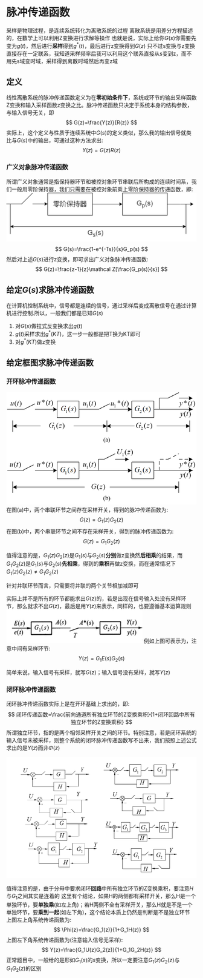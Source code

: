 # 脉冲传递函数
采样是物理过程，是连续系统转化为离散系统的过程
离散系统是用差分方程描述的，在数学上可以利用Z变换进行求解等操作
也就是说，实际上给你$G(s)$你需要先变为$g(t)$，然后进行**采样**得到$g^*(t)$，最后进行z变换得到$G(z)$
只不过s变换与z变换直接存在一定联系，我知道采样频率后我可以利用这个联系直接从s变到z，而不用先s域变时域，采样得到离散时域然后再变z域
## 定义
线性离散系统的脉冲传递函数定义为在**零初始条件下**，系统或环节的输出采样函数Z变换和输入采样函数z变换之比。脉冲传递函数只决定于系统本身的结构参数，与输入信号无关，即
$$
G(z)=\frac{Y(z)}{R(z)}
$$
实际上，这个定义与性质于连续系统中$G(s)$的定义类似，那么我的输出信号就类比与$G(s)$中的输出，可通过这种方法求出:
$$
Y(z)=G(z)R(z)
$$

### 广义对象脉冲传递函数
所谓广义对象通常是指保持器环节和被控对象环节串联后所构成的连续时间系，我们一般用零阶保持器，我们只需要在被控对象前乘上零阶保持器的传递函数，即:
![](img/3_5.png)
$$
G(s)=\frac{1-e^{-Ts}}{s}G_p(s)
$$
然后对上述$G(s)$进行z变换，即可求出广义对象脉冲传递函数:
$$
G(z)=\frac{z-1}{z}\mathcal Z[\frac{G_p(s)}{s}]
$$

## 给定$G(s)$求脉冲传递函数
在计算机控制系统中，信号都是连续的信号，通过采样后变成离散信号在通过计算机进行控制.所以，一般我们都是已知$G(s)$
1. 对$G(s)$做拉式反变换求出$g(t)$
2. $g(t)$采样求出$g^*(KT)$，这一步一般都是把T换为KT即可
3. 对$g^*(KT)$做z变换

## 给定框图求脉冲传递函数
### 开环脉冲传递函数
![](img/1_1.png)
在图(a)中，两个串联环节之间存在采样开关，得到的脉冲传递函数为:
$$
G(z)=G_1(z)G_2(z)
$$
在图(b)中，两个串联环节之间不存在采样开关，得到的脉冲传递函数为:
$$
G(z)=G_1G_2(z)
$$

值得注意的是，$G_1(z)G_2(z)$是$G_1(s)$与$G_2(s)$**分别**做z变换然**后相乘**的结果，而$G_1G_2(z)$是$G_1(s)$与$G_2(s)$**先相乘**，得到的**乘积**再做z变换，而在通常情况下$G_1(z)G_2(z)\neq G_1G_2(z)$

针对并联环节而言，只需要将并联的两个关节相加减即可

实际上并不是所有的环节都能求出$G(z)$的，若是出现在信号输入处没有采样环节，那么就求不出$G(z)$，最后是用$Y(z)$来表示，同样的，也要遵循基本运算规则
![](img/1_2.png)
例如上图可表示为，注意中间有采样环节:
$$
Y(z)=G_1E(s)G_2(s)
$$

简单来说，输入信号有采样，就写$G(z)$；输入信号没有采样，就写$Y(z)$
### 闭环脉冲传递函数
闭环脉冲传递函数实际上是在开环基础上求出的，即:
$$
闭环传递函数=\frac{前向通道所有独立环节的Z变换乘积}{1+闭环回路中所有独立环节的Z变换乘积}
$$
所谓独立环节，指的是两个相邻采样开关之间的环节。特别注意，若是闭环系统的输入信号未被采样，则整个系统的闭环脉冲传递函数写不出来，我们按照上述公式求出的是$Y(z)$而非$\Phi(z)$

![](img/1_3.png)

值得注意的是，由于分母中要求闭环**回路**中所有独立环节的Z变换乘积，要注意$H$与$G_1$之间其实是连着的
这里有个结论，如果H的两侧都有采样开关，那么H是一个单独环节，要**单独乘**(如左上角)；若H两侧不全有采样开关，那么H就是不是一个单独环节，要**乘到一起**(如左下角)，这个结论本质上仍然是判断是不是独立环节
上图左上角系统传递函数为:
$$
\Phi(z)=\frac{G_1(z)}{1+G_1H(z)}
$$
上图左下角系统传递函数为(注意输入信号无采样):
$$
Y(z)=\frac{G_1U(z)G_2(z)}{1+G_1G_2H(z)}
$$
正常题目中，一般给的是形如$G_1(s)$的$s$变换，所以一定要注意$G_1(z)G_2(z)$与$G_1G_2(z)$的区别